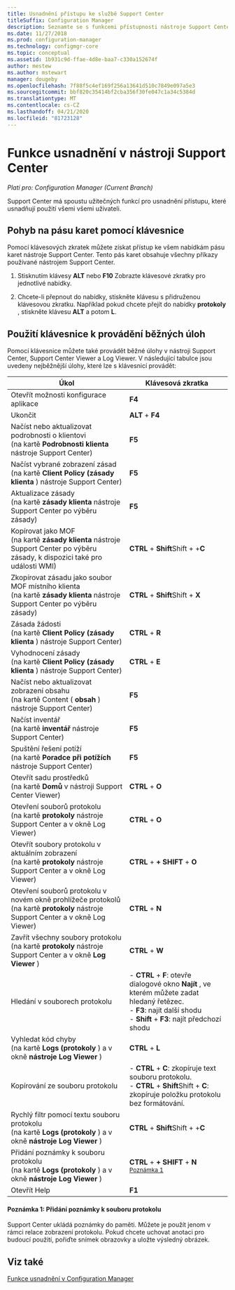 ```yaml
---
title: Usnadnění přístupu ke službě Support Center
titleSuffix: Configuration Manager
description: Seznamte se s funkcemi přístupnosti nástroje Support Center v Configuration Manager.
ms.date: 11/27/2018
ms.prod: configuration-manager
ms.technology: configmgr-core
ms.topic: conceptual
ms.assetid: 1b931c9d-ffae-4d8e-baa7-c330a152674f
author: mestew
ms.author: mstewart
manager: dougeby
ms.openlocfilehash: 7f88f5c4ef169f256a13641d510c7849e097a5e3
ms.sourcegitcommit: bbf820c35414bf2cba356f30fe047c1a34c5384d
ms.translationtype: MT
ms.contentlocale: cs-CZ
ms.lasthandoff: 04/21/2020
ms.locfileid: "81723128"
---
```

# <a name="accessibility-features-in-support-center"></a>Funkce usnadnění v nástroji Support Center

*Platí pro: Configuration Manager (Current Branch)*

Support Center má spoustu užitečných funkcí pro usnadnění přístupu, které usnadňují použití všemi všemi uživateli. 



## <a name="use-the-keyboard-to-move-around-the-ribbon"></a>Pohyb na pásu karet pomocí klávesnice

Pomocí klávesových zkratek můžete získat přístup ke všem nabídkám pásu karet nástroje Support Center. Tento pás karet obsahuje všechny příkazy používané nástrojem Support Center.

1.  Stisknutím klávesy **ALT** nebo **F10** Zobrazte klávesové zkratky pro jednotlivé nabídky.

2.  Chcete-li přepnout do nabídky, stiskněte klávesu s přidruženou klávesovou zkratku. Například pokud chcete přejít do nabídky **protokoly** , stiskněte klávesu **ALT** a potom **L**.



## <a name="use-the-keyboard-to-perform-common-tasks"></a>Použití klávesnice k provádění běžných úloh

Pomocí klávesnice můžete také provádět běžné úlohy v nástroji Support Center, Support Center Viewer a Log Viewer. V následující tabulce jsou uvedeny nejběžnější úlohy, které lze s klávesnicí provádět:


|Úkol  |Klávesová zkratka  |
|---------|---------|
|Otevřít možnosti konfigurace aplikace |**F4**|
|Ukončit     |**ALT** + **F4**|
|Načíst nebo aktualizovat podrobnosti o klientovi<br>(na kartě **Podrobnosti klienta** nástroje Support Center)|**F5**|
|Načíst vybrané zobrazení zásad<br>(na kartě **Client Policy (zásady klienta** ) nástroje Support Center)|**F5**|
|Aktualizace zásady<br>(na kartě **zásady klienta** nástroje Support Center po výběru zásady)|**F5** |
|Kopírovat jako MOF<br>(na kartě **zásady klienta** nástroje Support Center po výběru zásady, k dispozici také pro události WMI)|**CTRL** + **Shift**Shift + +**C** |
|Zkopírovat zásadu jako soubor MOF místního klienta<br>(na kartě **zásady klienta** nástroje Support Center po výběru zásady)|**CTRL** + **Shift**Shift + **X** |
|Zásada žádosti<br>(na kartě **Client Policy (zásady klienta** ) nástroje Support Center)|**CTRL** + **R** |
|Vyhodnocení zásady<br>(na kartě **Client Policy (zásady klienta** ) nástroje Support Center)|**CTRL** + **E** |
|Načíst nebo aktualizovat zobrazení obsahu<br>(na kartě Content ( **obsah** ) nástroje Support Center)|**F5** |
|Načíst inventář<br>(na kartě **inventář** nástroje Support Center)|**F5** |
|Spuštění řešení potíží<br>(na kartě **Poradce při potížích** nástroje Support Center)|**F5** |
|Otevřít sadu prostředků<br>(na kartě **Domů** v nástroji Support Center Viewer)|**CTRL** + **O** |
|Otevření souborů protokolu<br>(na kartě **protokoly** nástroje Support Center a v okně Log Viewer)|**CTRL** + **O** |
|Otevřít soubory protokolu v aktuálním zobrazení<br>(na kartě **protokoly** nástroje Support Center a v okně Log Viewer)|**CTRL** + **+ SHIFT** + **O** |
|Otevření souborů protokolu v novém okně prohlížeče protokolů<br>(na kartě **protokoly** nástroje Support Center a v okně Log Viewer)|**CTRL** + **N** |
|Zavřít všechny soubory protokolu<br>(na kartě **protokoly** nástroje Support Center a v okně **Log Viewer** )|**CTRL** + **W** |
|Hledání v souborech protokolu| - **CTRL** + **F**: otevře dialogové okno **Najít** , ve kterém můžete zadat hledaný řetězec.<br> - **F3**: najít další shodu<br> - **Shift** + **F3**: najít předchozí shodu|
|Vyhledat kód chyby<br>(na kartě **Logs (protokoly** ) a v okně **nástroje Log Viewer** )|**CTRL** + **L** |
|Kopírování ze souboru protokolu| - **CTRL** + **C**: zkopíruje text souboru protokolu.<br> - **CTRL** + **Shift**Shift + **C**: zkopíruje položku protokolu bez formátování.|
|Rychlý filtr pomocí textu souboru protokolu<br>(na kartě **Logs (protokoly** ) a v okně **nástroje Log Viewer** )|**CTRL** + **Shift**Shift + +**C** |
|Přidání poznámky k souboru protokolu<br>(na kartě **Logs (protokoly** ) a v okně **nástroje Log Viewer** )|**CTRL** + **+ SHIFT** + **N** <sup>[Poznámka 1](#bkmk_note1)</sup>|
|Otevřít Help|**F1**|


#### <a name="note-1-annotate-a-log-file"></a><a name="bkmk_note1"></a>Poznámka 1: Přidání poznámky k souboru protokolu
Support Center ukládá poznámky do paměti. Můžete je použít jenom v rámci relace zobrazení protokolu. Pokud chcete uchovat anotaci pro budoucí použití, pořiďte snímek obrazovky a uložte výsledný obrázek.


## <a name="see-also"></a>Viz také

[Funkce usnadnění v Configuration Manager](../understand/accessibility-features.md)
